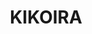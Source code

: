 ---
lastmod: '2025-04-06T06:05:20+00:00'
latitude: -33.814887
layout: suburb
longitude: 146.667476
postcode: '2669'
state: NSW
title: KIKOIRA
url: /nsw/kikoira/
---